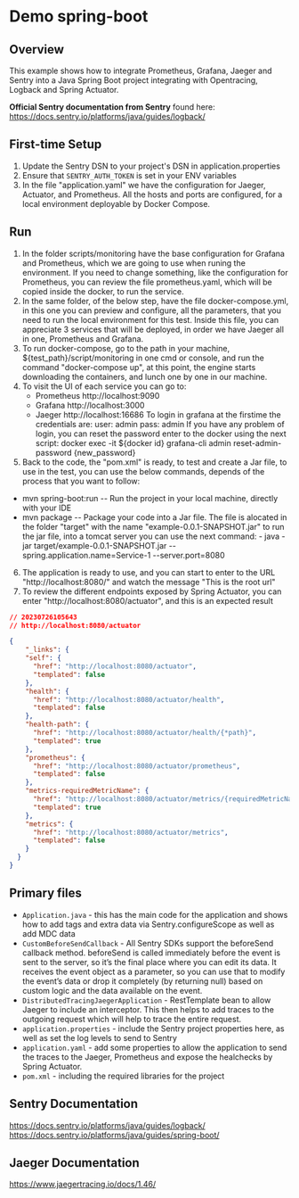 # Demo spring-boot

## Overview

This example shows how to integrate Prometheus, Grafana, Jaeger and Sentry into a Java Spring Boot project
integrating with Opentracing, Logback and Spring Actuator.

**Official Sentry documentation from Sentry** found here: 
https://docs.sentry.io/platforms/java/guides/logback/

## First-time Setup
1. Update the Sentry DSN to your project's DSN in application.properties
2. Ensure that `SENTRY_AUTH_TOKEN` is set in your ENV variables
3. In the file "application.yaml" we have the configuration for Jaeger, Actuator, and Prometheus. All the hosts and ports are configured, for a local environment deployable by Docker Compose. 

## Run
1. In the folder scripts/monitoring have the base configuration for Grafana and Prometheus, which we are going to use when runing the environment. If you need to change something, like the configuration for Prometheus, you can review the file prometheus.yaml, which will be copied inside the docker, to run the service. 
2. In the same folder, of the below step, have the file docker-compose.yml, in this one you can preview and configure, all the parameters, that you need to run the local environment for this test. Inside this file, you can appreciate 3 services that will be deployed, in order we have Jaeger all in one, Prometheus and Grafana. 
3. To run docker-compose, go to the path in your machine, ${test_path}/script/monitoring in one cmd or console, and run the command "docker-compose up", at this point, the engine starts downloading the containers, and lunch one by one in our machine. 
4. To visit the UI of each service you can go to:
    - Prometheus    http://localhost:9090
    - Grafana       http://localhost:3000
    - Jaeger        http://localhost:16686
    To login in grafana at the firstime the credentials are:
        user: admin
        pass: admin
    If you have any problem of login, you can reset the password enter to the docker using the next script:
        docker exec -it ${docker id}  grafana-cli admin reset-admin-password {new_password}
5. Back to the code, the "pom.xml" is ready, to test and create a Jar file, to use in the test, you can use the below commands, depends of the process that you want to follow:
 - mvn spring-boot:run  -- Run the project in your local machine, directly with your IDE
 - mvn package          -- Package your code into a Jar file. 
    The file is alocated in the folder "target" with the name "example-0.0.1-SNAPSHOT.jar"
    to run the jar file, into a tomcat server you can use the next command:
        - java -jar target/example-0.0.1-SNAPSHOT.jar --spring.application.name=Service-1 --server.port=8080
6. The application is ready to use, and you can start to enter to the URL "http://localhost:8080/" and watch the message "This is the root url"
7. To review the different endpoints exposed by Spring Actuator, you can enter "http://localhost:8080/actuator", and this is an expected result 
```json
// 20230726105643
// http://localhost:8080/actuator

{
    "_links": {
    "self": {
      "href": "http://localhost:8080/actuator",
      "templated": false
    },
    "health": {
      "href": "http://localhost:8080/actuator/health",
      "templated": false
    },
    "health-path": {
      "href": "http://localhost:8080/actuator/health/{*path}",
      "templated": true
    },
    "prometheus": {
      "href": "http://localhost:8080/actuator/prometheus",
      "templated": false
    },
    "metrics-requiredMetricName": {
      "href": "http://localhost:8080/actuator/metrics/{requiredMetricName}",
      "templated": true
    },
    "metrics": {
      "href": "http://localhost:8080/actuator/metrics",
      "templated": false
    }
  }
}
```


## Primary files
* `Application.java` - this has the main code for the application and shows
how to add tags and extra data via Sentry.configureScope as well as add
MDC data
* `CustomBeforeSendCallback` - All Sentry SDKs support the beforeSend callback method. beforeSend is called immediately before the event is sent to the server, so it’s the final place where you can edit its data. It receives the event object as a parameter, so you can use that to modify the event’s data or drop it completely (by returning null) based on custom logic and the data available on the event.
* `DistributedTracingJaegerApplication` - RestTemplate bean to allow Jaeger to include an interceptor. This then helps to add traces to the outgoing request which will help to trace the entire request. 
* `application.properties` - include the Sentry project properties here, as well
as set the log levels to send to Sentry
* `application.yaml` - add some properties to allow the application to send the traces to the Jaeger, Prometheus and expose the healchecks by Spring Actuator.
* `pom.xml` - including the required libraries for the project

## Sentry Documentation
https://docs.sentry.io/platforms/java/guides/logback/
https://docs.sentry.io/platforms/java/guides/spring-boot/

## Jaeger Documentation
https://www.jaegertracing.io/docs/1.46/


